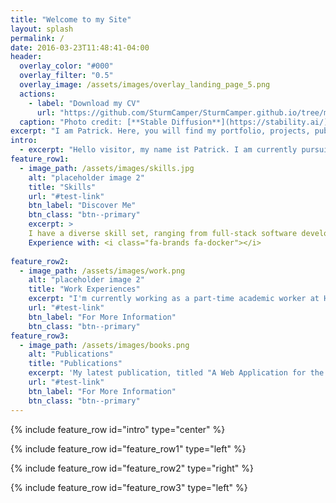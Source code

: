 ```yaml
---
title: "Welcome to my Site"
layout: splash
permalink: /
date: 2016-03-23T11:48:41-04:00
header:
  overlay_color: "#000"
  overlay_filter: "0.5"
  overlay_image: /assets/images/overlay_landing_page_5.png
  actions:
    - label: "Download my CV"
      url: "https://github.com/SturmCamper/SturmCamper.github.io/tree/master/assets/CV/test.pdf"
  caption: "Photo credit: [**Stable Diffusion**](https://stability.ai/)"
excerpt: "I am Patrick. Here, you will find my portfolio, projects, publication and contact information."
intro: 
  - excerpt: "Hello visitor, my name ist Patrick. I am currently pursuing a master's in medical informatics with a strong passion for technology. My hobbies include tinkering, sports, and I have a keen interest in AI and software development. I love sports, particularly bouldering and volleyball."
feature_row1:
  - image_path: /assets/images/skills.jpg
    alt: "placeholder image 2"
    title: "Skills"
    url: "#test-link"
    btn_label: "Discover Me"
    btn_class: "btn--primary"
    excerpt: > 
    I have a diverse skill set, ranging from full-stack software development and networking to experience with machine learning in the field neuroscience.<br />
    Experience with: <i class="fa-brands fa-docker"></i>
    
feature_row2:
  - image_path: /assets/images/work.png
    alt: "placeholder image 2"
    title: "Work Experiences"
    excerpt: "I'm currently working as a part-time academic worker at Hochschule Heilbronn. Previously, I worked as a working student in the Testing Department."
    url: "#test-link"
    btn_label: "For More Information"
    btn_class: "btn--primary"
feature_row3:
  - image_path: /assets/images/books.png
    alt: "Publications"
    title: "Publications"
    excerpt: 'My latest publication, titled "A Web Application for the Interactive Visualization of the German Health Web," was published for the GMDS 2022.'
    url: "#test-link"
    btn_label: "For More Information"
    btn_class: "btn--primary"
---
```


{% include feature_row id="intro" type="center" %}

{% include feature_row id="feature_row1" type="left" %}

{% include feature_row id="feature_row2" type="right" %}

{% include feature_row id="feature_row3" type="left" %}